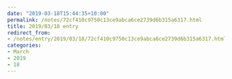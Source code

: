 ```yaml
---
date: "2019-03-18T15:44:35+10:00"
permalink: /notes/72cf410c9750c13ce9abca6ce2739d6b315a6317.html
title: 2019/03/18 entry
redirect_from:
- /notes/entry/2019/03/18/72cf410c9750c13ce9abca6ce2739d6b315a6317.html
categories:
- March
- 2019
- 18
---
```


